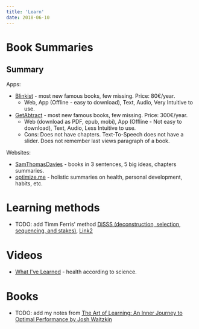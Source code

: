 ```yaml
---
title: 'Learn'
date: 2018-06-10
---
```


# Book Summaries

## Summary

Apps:
* [Blinkist](https://www.blinkist.com/) - most new famous books, few missing. Price: 80€/year.
  * Web, App (Offline - easy to download), Text, Audio, Very Intuitive to use.
* [GetAbtract](http://www.getabstract.com/) - most new famous books, few missing. Price: 300€/year.
  * Web (download as PDF, epub, mobi), App (Offline - Not easy to download), Text, Audio, Less Intuitive to use.
  * Cons: Does not have chapters. Text-To-Speech does not have a slider. Does not remember last views paragraph of a book.

Websites:
* [SamThomasDavies](https://www.samuelthomasdavies.com/book-summaries/) - books in 3 sentences, 5 big ideas, chapters summaries.
* [optimize.me](https://www.optimize.me/) - holistic summaries on health, personal development, habits, etc.

# Learning methods

* TODO: add Timm Ferris' method [DiSSS (deconstruction, selection, sequencing, and stakes)](https://tim.blog/2016/10/06/the-art-and-science-of-learning-anything-faster/), [Link2](https://tim.blog/2013/05/20/accelerated-learning-techniques/)


# Videos

* [What I've Learned](https://www.youtube.com/channel/UCqYPhGiB9tkShZorfgcL2lA) - health according to science.

# Books

* TODO: add my notes from [The Art of Learning: An Inner Journey to Optimal Performance by Josh Waitzkin](https://www.joshwaitzkin.com/the-art-of-learning/)
